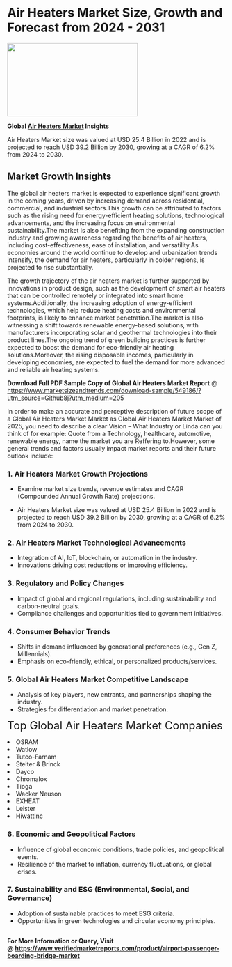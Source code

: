 <H1>Air Heaters Market Size, Growth and Forecast from 2024 - 2031</H1><img class="aligncenter size-medium wp-image-584254" src="https://thirdeyenews.in/wp-content/uploads/2024/09/Global-Market-Research-300x168.jpeg" alt="" width="300" height="168" /><p><strong>Global&nbsp;<a href="https://www.marketsizeandtrends.com/download-sample/549186/?utm_source=Github8j?utm_medium=205">Air Heaters Market</a> Insights</strong></p><p>Air Heaters Market size was valued at USD 25.4 Billion in 2022 and is projected to reach USD 39.2 Billion by 2030, growing at a CAGR of 6.2% from 2024 to 2030.</p><p><h2>Market Growth Insights</h2> <p>The global air heaters market is expected to experience significant growth in the coming years, driven by increasing demand across residential, commercial, and industrial sectors.This growth can be attributed to factors such as the rising need for energy-efficient heating solutions, technological advancements, and the increasing focus on environmental sustainability.The market is also benefiting from the expanding construction industry and growing awareness regarding the benefits of air heaters, including cost-effectiveness, ease of installation, and versatility.As economies around the world continue to develop and urbanization trends intensify, the demand for air heaters, particularly in colder regions, is projected to rise substantially.</p> <p>The growth trajectory of the air heaters market is further supported by innovations in product design, such as the development of smart air heaters that can be controlled remotely or integrated into smart home systems.Additionally, the increasing adoption of energy-efficient technologies, which help reduce heating costs and environmental footprints, is likely to enhance market penetration.The market is also witnessing a shift towards renewable energy-based solutions, with manufacturers incorporating solar and geothermal technologies into their product lines.The ongoing trend of green building practices is further expected to boost the demand for eco-friendly air heating solutions.Moreover, the rising disposable incomes, particularly in developing economies, are expected to fuel the demand for more advanced and reliable air heating systems.<p><span class=""><strong>Download Full PDF Sample Copy of Global Air Heaters Market Report</strong> @ <a href="https://www.marketsizeandtrends.com/download-sample/549186/?utm_source=Github8j?utm_medium=205" target="_blank">https://www.marketsizeandtrends.com/download-sample/549186/?utm_source=Github8j?utm_medium=205</a></span></p><p>In order to make an accurate and perceptive description of future scope of a Global&nbsp;Air Heaters Market Market as Global&nbsp;Air Heaters Market Market of 2025, you need to describe a clear Vision &ndash; What Industry or Linda can you think of for example: Quote from a Technology, healthcare, automotive, renewable energy, name the market you are Reffering to.However, some general trends and factors usually impact market reports and their future outlook include:</p><h3>1.&nbsp;<strong>Air Heaters Market Growth Projections</strong></h3><ul><li>Examine market size trends, revenue estimates and CAGR (Compounded Annual Growth Rate) projections.</li><li><p>Air Heaters Market size was valued at USD 25.4 Billion in 2022 and is projected to reach USD 39.2 Billion by 2030, growing at a CAGR of 6.2% from 2024 to 2030.</p></li></ul><h3>2.&nbsp;<strong>Air Heaters Market Technological Advancements</strong></h3><ul><li>Integration of AI, IoT, blockchain, or automation in the industry.</li><li>Innovations driving cost reductions or improving efficiency.</li></ul><h3>3.&nbsp;<strong>Regulatory and Policy Changes</strong></h3><ul><li>Impact of global and regional regulations, including sustainability and carbon-neutral goals.</li><li>Compliance challenges and opportunities tied to government initiatives.</li></ul><h3>4.&nbsp;<strong>Consumer Behavior Trends</strong></h3><ul><li>Shifts in demand influenced by generational preferences (e.g., Gen Z, Millennials).</li><li>Emphasis on eco-friendly, ethical, or personalized products/services.</li></ul><h3>5.&nbsp;<strong>Global Air Heaters Market Competitive Landscape</strong></h3><ul><li>Analysis of key players, new entrants, and partnerships shaping the industry.</li><li>Strategies for differentiation and market penetration.</li></ul><p data-pm-slice="1 1 []"><span style="color: inherit; font-family: inherit; font-size: 25px;">Top Global Air Heaters Market Companies</span></p><div class="" data-test-id=""><p><li>OSRAM</li><li> Watlow</li><li> Tutco-Farnam</li><li> Stelter & Brinck</li><li> Dayco</li><li> Chromalox</li><li> Tioga</li><li> Wacker Neuson</li><li> EXHEAT</li><li> Leister</li><li> Hiwattinc</li></p></div><h3>6.&nbsp;<strong>Economic and Geopolitical Factors</strong></h3><ul><li>Influence of global economic conditions, trade policies, and geopolitical events.</li><li>Resilience of the market to inflation, currency fluctuations, or global crises.</li></ul><h3>7.&nbsp;<strong>Sustainability and ESG (Environmental, Social, and Governance)</strong></h3><ul><li>Adoption of sustainable practices to meet ESG criteria.</li><li>Opportunities in green technologies and circular economy principles.</li></ul><h2><strong style="font-size: 14px;">For More Information or Query, Visit @&nbsp;</strong><a style="background-color: #ffffff; font-size: 14px;" href="https://www.marketsizeandtrends.com/report/air-heaters-market/" target="_blank">https://www.verifiedmarketreports.com/product/airport-passenger-boarding-bridge-market</a></h2>